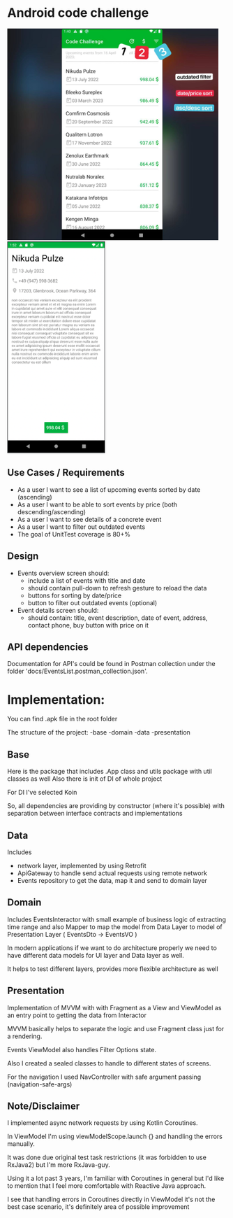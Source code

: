 # Android code challenge
<p float="left">
  <img src="screenshot.png" width="484" height="484" />
  <img src="screenshot_2.png" width="224" height="484" />
</p>

## Use Cases / Requirements
- As a user I want to see a list of upcoming events sorted by date (ascending)
- As a user I want to be able to sort events by price (both descending/ascending)
- As a user I want to see details of a concrete event
- As a user I want to filter out outdated events
- The goal of UnitTest coverage is 80+%

## Design
- Events overview screen should:
    - include a list of events with title and date
    - should contain pull-down to refresh gesture to reload the data
    - buttons for sorting by date/price
    - button to filter out outdated events (optional)
- Event details screen should:
    - should contain: title, event description, date of event, address, contact phone, buy button with price on it

## API dependencies
Documentation for API's could be found in Postman collection under the folder 'docs/EventsList.postman_collection.json'.

# Implementation:
You can find .apk file in the root folder

The structure of the project:
-base
-domain
-data
-presentation

## Base
Here is the package that includes .App class and utils package with util classes as well
Also there is init of DI of whole project

For DI I've selected Koin

So, all dependencies are providing by constructor (where it's possible) with separation between interface contracts
and implementations

## Data
Includes 
- network layer, implemented by using Retrofit
- ApiGateway to handle send actual requests using remote network
- Events repository to get the data, map it and send to domain layer

## Domain
Includes EventsInteractor with small example of business logic of extracting time range and also 
Mapper to map the model from Data Layer to model of Presentation Layer ( EventsDto -> EventsVO )

In modern applications if we want to do architecture properly we need to have different data models
for UI layer and Data layer as well. 

It helps to test different layers, provides more flexible
architecture as well

## Presentation
Implementation of MVVM with with Fragment as a View and ViewModel as an entry point
to getting the data from Interactor

MVVM basically helps to separate the logic and use Fragment class just for a rendering.

Events ViewModel also handles Filter Options state.

Also I created a sealed classes to handle to different states of screens.

For the navigation I used NavController with safe argument passing (navigation-safe-args)

## Note/Disclaimer
I implemented async network requests by using Kotlin Coroutines. 

In ViewModel I'm using viewModelScope.launch {} and handling the errors manually.

It was done due original test task restrictions (it was forbidden to use RxJava2) but I'm more RxJava-guy.

Using it a lot past 3 years, I'm familiar with Coroutines in general but I'd like to mention that I feel 
more comfortable with Reactive Java approach. 

I see that handling errors in Coroutines directly in ViewModel it's not the best case scenario, it's 
definitely area of possible improvement
